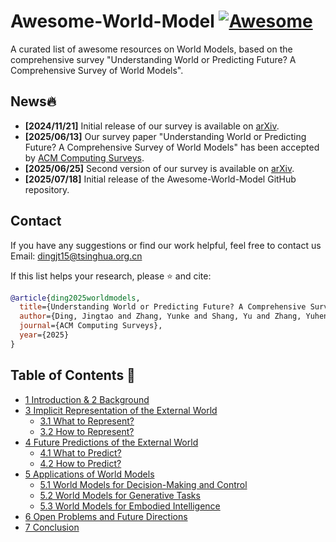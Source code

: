 # Awesome-World-Model [![Awesome](https://cdn.rawgit.com/sindresorhus/awesome/d7305f38d29fed78fa85652e3a63e154dd8e8829/media/badge.svg)](https://github.com/sindresorhus/awesome)

A curated list of awesome resources on World Models, based on the comprehensive survey "Understanding World or Predicting Future? A Comprehensive Survey of World Models".

## News🔥

* **[2024/11/21]** Initial release of our survey is available on [arXiv](https://arxiv.org/abs/2411.14499v1).
* **[2025/06/13]** Our survey paper "Understanding World or Predicting Future? A Comprehensive Survey of World Models" has been accepted by [ACM Computing Surveys](https://dl.acm.org/doi/abs/10.1145/3746449).
* **[2025/06/25]** Second version of our survey is available on [arXiv](https://arxiv.org/abs/2411.14499).
* **[2025/07/18]** Initial release of the Awesome-World-Model GitHub repository.

## Contact
If you have any suggestions or find our work helpful, feel free to contact us  
Email: dingjt15@tsinghua.org.cn

If this list helps your research, please ⭐ and cite:

```bibtex
@article{ding2025worldmodels,
  title={Understanding World or Predicting Future? A Comprehensive Survey of World Models},
  author={Ding, Jingtao and Zhang, Yunke and Shang, Yu and Zhang, Yuheng and Zong, Zefang and Feng, Jie and Yuan, Yuan and Su, Hongyu and Li, Nian and Sukiennik, Nicholas and Xu, Fengli and Li, Yong},
  journal={ACM Computing Surveys},
  year={2025}
}
```

## Table of Contents 🍃

* [1 Introduction & 2 Background](#1-introduction--2-background)
* [3 Implicit Representation of the External World](#3-implicit-representation-of-the-external-world)
    * [3.1 What to Represent?](#31-what-to-represent)
    * [3.2 How to Represent?](#32-how-to-represent)
* [4 Future Predictions of the External World](#4-future-predictions-of-the-external-world)
    * [4.1 What to Predict?](#41-what-to-predict)
    * [4.2 How to Predict?](#42-how-to-predict)
* [5 Applications of World Models](#5-applications-of-world-models)
    * [5.1 World Models for Decision-Making and Control](#51-world-models-for-decision-making-and-control)
    * [5.2 World Models for Generative Tasks](#52-world-models-for-generative-tasks)
    * [5.3 World Models for Embodied Intelligence](#53-world-models-for-embodied-intelligence)
* [6 Open Problems and Future Directions](#6-open-problems-and-future-directions)
* [7 Conclusion](#7-conclusion)
